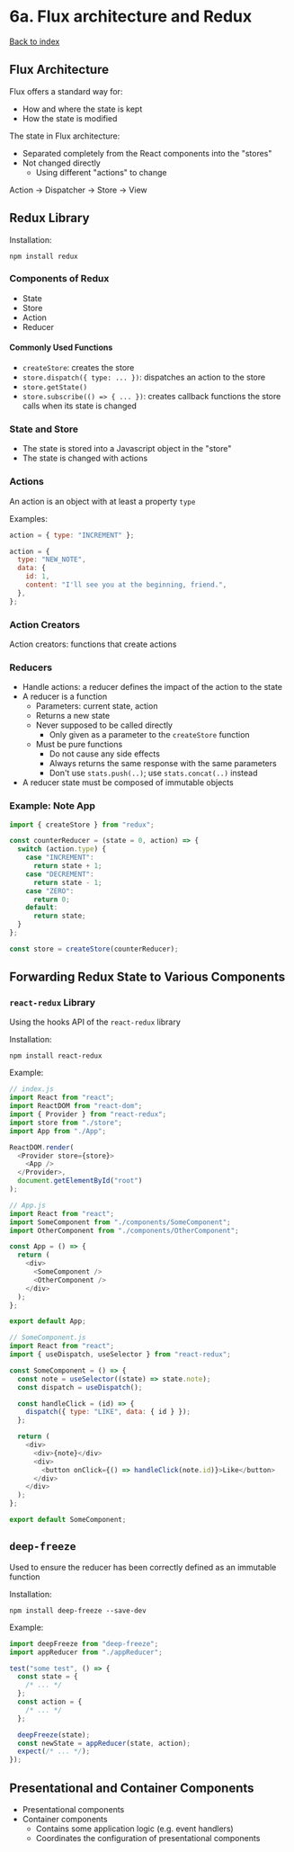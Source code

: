 # 6a. Flux architecture and Redux

[Back to index](../README.md)

## Flux Architecture

Flux offers a standard way for:

- How and where the state is kept
- How the state is modified

The state in Flux architecture:

- Separated completely from the React components into the "stores"
- Not changed directly
  - Using different "actions" to change

Action -> Dispatcher -> Store -> View

## Redux Library

Installation:

```shell
npm install redux
```

### Components of Redux

- State
- Store
- Action
- Reducer

#### Commonly Used Functions

- `createStore`: creates the store
- `store.dispatch({ type: ... })`: dispatches an action to the store
- `store.getState()`
- `store.subscribe(() => { ... })`: creates callback functions the store calls when its state is changed

### State and Store

- The state is stored into a Javascript object in the "store"
- The state is changed with actions

### Actions

An action is an object with at least a property `type`

Examples:

```js
action = { type: "INCREMENT" };

action = {
  type: "NEW_NOTE",
  data: {
    id: 1,
    content: "I'll see you at the beginning, friend.",
  },
};
```

### Action Creators

Action creators: functions that create actions

### Reducers

- Handle actions: a reducer defines the impact of the action to the state
- A reducer is a function
  - Parameters: current state, action
  - Returns a new state
  - Never supposed to be called directly
    - Only given as a parameter to the `createStore` function
  - Must be pure functions
    - Do not cause any side effects
    - Always returns the same response with the same parameters
    - Don't use `stats.push(..)`; use `stats.concat(..)` instead
- A reducer state must be composed of immutable objects

### Example: Note App

```js
import { createStore } from "redux";

const counterReducer = (state = 0, action) => {
  switch (action.type) {
    case "INCREMENT":
      return state + 1;
    case "DECREMENT":
      return state - 1;
    case "ZERO":
      return 0;
    default:
      return state;
  }
};

const store = createStore(counterReducer);
```

## Forwarding Redux State to Various Components

### `react-redux` Library

Using the hooks API of the `react-redux` library

Installation:

```shell
npm install react-redux
```

Example:

```js
// index.js
import React from "react";
import ReactDOM from "react-dom";
import { Provider } from "react-redux";
import store from "./store";
import App from "./App";

ReactDOM.render(
  <Provider store={store}>
    <App />
  </Provider>,
  document.getElementById("root")
);
```

```js
// App.js
import React from "react";
import SomeComponent from "./components/SomeComponent";
import OtherComponent from "./components/OtherComponent";

const App = () => {
  return (
    <div>
      <SomeComponent />
      <OtherComponent />
    </div>
  );
};

export default App;
```

```js
// SomeComponent.js
import React from "react";
import { useDispatch, useSelector } from "react-redux";

const SomeComponent = () => {
  const note = useSelector((state) => state.note);
  const dispatch = useDispatch();

  const handleClick = (id) => {
    dispatch({ type: "LIKE", data: { id } });
  };

  return (
    <div>
      <div>{note}</div>
      <div>
        <button onClick={() => handleClick(note.id)}>Like</button>
      </div>
    </div>
  );
};

export default SomeComponent;
```

## `deep-freeze`

Used to ensure the reducer has been correctly defined as an immutable function

Installation:

```shell
npm install deep-freeze --save-dev
```

Example:

```js
import deepFreeze from "deep-freeze";
import appReducer from "./appReducer";

test("some test", () => {
  const state = {
    /* ... */
  };
  const action = {
    /* ... */
  };

  deepFreeze(state);
  const newState = appReducer(state, action);
  expect(/* ... */);
});
```

## Presentational and Container Components

- Presentational components
- Container components
  - Contains some application logic (e.g. event handlers)
  - Coordinates the configuration of presentational components
